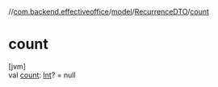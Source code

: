 //[com.backend.effectiveoffice](../../../index.md)/[model](../index.md)/[RecurrenceDTO](index.md)/[count](count.md)

# count

[jvm]\
val [count](count.md): [Int](https://kotlinlang.org/api/latest/jvm/stdlib/kotlin/-int/index.html)? = null
